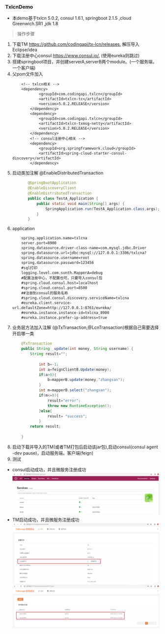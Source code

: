 ### TxlcnDemo
- 本demo基于txlcn 5.0.2, consul 1.6.1, springboot 2.1.5 ,cloud Greenwich.SR1 ,jdk 1.8
> 操作步骤
1. 下载TM https://github.com/codingapi/tx-lcn/releases, 解压导入Eclipse/idea
2. 下载注册中心consul https://www.consul.io/, (使用eureka则跳过) 
3. 搭建springboot项目，并创建serverA,serverB两个module。(一个服务端，一个客户端)
4. 父pom文件加入
    ```maven
        <!-- txlcn相关 -->
        <dependency>
                <groupId>com.codingapi.txlcn</groupId>
                <artifactId>txlcn-tc</artifactId>
                <version>5.0.2.RELEASE</version>
            </dependency>
            <dependency>
                <groupId>com.codingapi.txlcn</groupId>
                <artifactId>txlcn-txmsg-netty</artifactId>
                <version>5.0.2.RELEASE</version>
            </dependency>
            <!-- consul注册中心相关 -->
            <dependency>
                <groupId>org.springframework.cloud</groupId>
                <artifactId>spring-cloud-starter-consul-discovery</artifactId>
            </dependency>
    ```
5. 启动类加注解  @EnableDistributedTransaction
     ```java
            @SpringBootApplication
            @EnableDiscoveryClient
            @EnableDistributedTransaction
            public class TestA_Application {
                public static void main(String[] args) {
                    SpringApplication.run(TestA_Application.class,args);
                }
            }
     ```
6. application
    ```propertis
        spring.application.name=txlcna
        server.port=8900
        spring.datasource.driver-class-name=com.mysql.jdbc.Driver
        spring.datasource.url=jdbc:mysql://127.0.0.1:3306/txlcna?
        spring.datasource.username=root
        spring.datasource.password=123456
        #sql打印
        logging.level.com.sunth.MapperA=debug
        #配置注册中心，不配置也可，只要导入consul包
        #spring.cloud.consul.host=localhost
        #spring.cloud.consul.port=8500
        ##注册到consul的服务名称
        #spring.cloud.consul.discovery.serviceName=txlcna
        #eureka.client.service-url.defaultZone=http://127.0.0.1:8761/eureka/
        #eureka.instance.instance-id=txlcna_8900
        #eureka.instance.prefer-ip-address=true
    ```
7. 业务层方法加入注解 (@TxTransaction,@LcnTransaction)根据自己需要选择开启哪一类
    ```java
        @TxTransaction
        public String  update(int money, String username) {
            String result="";

                int b=-1;
                int a=feignClientB.Update(money);
                if(a>0){
                    b=mapperB.update(money,"zhangsan");
                }
                int m=mapperB.select("zhangsan");
                if(m<=0){
                    result="error";
                    throw new RuntimeException();
                }else{
                    result= "success";
                }
            return result;

        }
    ```
8. 启动下载并导入的TM(或者TM打包后启动该jar包),启动consul(consul agent -dev
pause)，启动服务端，客户端(feign)
9. 测试
- consul启动成功，并且微服务注册成功
![image](https://github.com/sunth73/TxlcnDemo/raw/master/images/consul.jpg)
- TM启动成功，并且微服务注册成功
![image](https://github.com/sunth73/TxlcnDemo/raw/master/images/TM1.jpg)
![image](https://github.com/sunth73/TxlcnDemo/raw/master/images/TM2.jpg)
